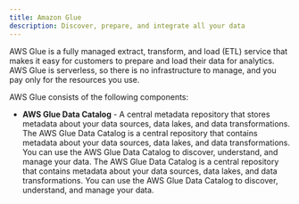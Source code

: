 ```yaml
---
title: Amazon Glue
description: Discover, prepare, and integrate all your data
---
```


AWS Glue is a fully managed extract, transform, and load (ETL) service that makes it easy for customers to prepare and load their data for analytics. AWS Glue is serverless, so there is no infrastructure to manage, and you pay only for the resources you use.

AWS Glue consists of the following components:

-   **AWS Glue Data Catalog** - A central metadata repository that stores metadata about your data sources, data lakes, and data transformations. The AWS Glue Data Catalog is a central repository that contains metadata about your data sources, data lakes, and data transformations. You can use the AWS Glue Data Catalog to discover, understand, and manage your data. The AWS Glue Data Catalog is a central repository that contains metadata about your data sources, data lakes, and data transformations. You can use the AWS Glue Data Catalog to discover, understand, and manage your data.